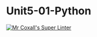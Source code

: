 # Unit5-01-Python
[![Mr Coxall's Super Linter](https://github.com/ICS3U-Programming-MinabB/Unit5-01-Python/workflows/Mr%20Coxall's%20Super%20Linter/badge.svg)](https://github.com/ICS3U-Programming-MinabB/Unit5-01-Python/actions/)
